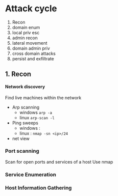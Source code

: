 
# Attack cycle
1. Recon
2. domain enum
3. local priv esc
4. admin recon
5. lateral movement
6. domain admin priv
7. cross domain attacks
8. persist and exfiltrate


## 1. Recon
#### Network discovery 
Find live machines within the network
- Arp scanning
	- windows `arp -a`
	- linux `arp-scan -l`
- Ping sweeps
	- windows :
	- linux : `nmap -sn <ip>/24`
- net view

### Port scanning
Scan for open ports and services of a host
Use nmap

### Service Enumeration

### Host Information Gathering
